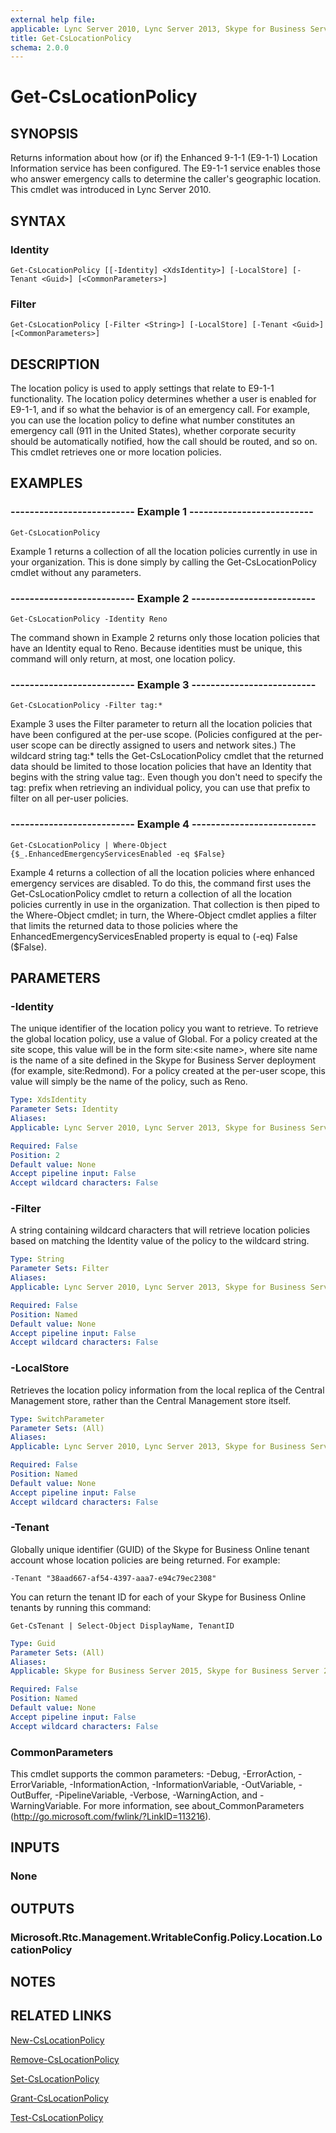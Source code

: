 ```yaml
---
external help file: 
applicable: Lync Server 2010, Lync Server 2013, Skype for Business Server 2015, Skype for Business Server 2019
title: Get-CsLocationPolicy
schema: 2.0.0
---
```


# Get-CsLocationPolicy

## SYNOPSIS
Returns information about how (or if) the Enhanced 9-1-1 (E9-1-1) Location Information service has been configured.
The E9-1-1 service enables those who answer emergency calls to determine the caller's geographic location.
This cmdlet was introduced in Lync Server 2010.


## SYNTAX

### Identity
```
Get-CsLocationPolicy [[-Identity] <XdsIdentity>] [-LocalStore] [-Tenant <Guid>] [<CommonParameters>]
```

### Filter
```
Get-CsLocationPolicy [-Filter <String>] [-LocalStore] [-Tenant <Guid>] [<CommonParameters>]
```

## DESCRIPTION
The location policy is used to apply settings that relate to E9-1-1 functionality.
The location policy determines whether a user is enabled for E9-1-1, and if so what the behavior is of an emergency call.
For example, you can use the location policy to define what number constitutes an emergency call (911 in the United States), whether corporate security should be automatically notified, how the call should be routed, and so on.
This cmdlet retrieves one or more location policies.


## EXAMPLES

### -------------------------- Example 1 --------------------------
```
Get-CsLocationPolicy
```

Example 1 returns a collection of all the location policies currently in use in your organization.
This is done simply by calling the Get-CsLocationPolicy cmdlet without any parameters.

### -------------------------- Example 2 --------------------------
```
Get-CsLocationPolicy -Identity Reno
```

The command shown in Example 2 returns only those location policies that have an Identity equal to Reno.
Because identities must be unique, this command will only return, at most, one location policy.

### -------------------------- Example 3 --------------------------
```
Get-CsLocationPolicy -Filter tag:*
```

Example 3 uses the Filter parameter to return all the location policies that have been configured at the per-use scope.
(Policies configured at the per-user scope can be directly assigned to users and network sites.) The wildcard string tag:* tells the Get-CsLocationPolicy cmdlet that the returned data should be limited to those location policies that have an Identity that begins with the string value tag:.
Even though you don't need to specify the tag: prefix when retrieving an individual policy, you can use that prefix to filter on all per-user policies.

### -------------------------- Example 4 --------------------------
```
Get-CsLocationPolicy | Where-Object {$_.EnhancedEmergencyServicesEnabled -eq $False}
```

Example 4 returns a collection of all the location policies where enhanced emergency services are disabled.
To do this, the command first uses the Get-CsLocationPolicy cmdlet to return a collection of all the location policies currently in use in the organization.
That collection is then piped to the Where-Object cmdlet; in turn, the Where-Object cmdlet applies a filter that limits the returned data to those policies where the EnhancedEmergencyServicesEnabled property is equal to (-eq) False ($False).


## PARAMETERS

### -Identity
The unique identifier of the location policy you want to retrieve.
To retrieve the global location policy, use a value of Global.
For a policy created at the site scope, this value will be in the form site:\<site name\>, where site name is the name of a site defined in the Skype for Business Server deployment (for example, site:Redmond).
For a policy created at the per-user scope, this value will simply be the name of the policy, such as Reno.

```yaml
Type: XdsIdentity
Parameter Sets: Identity
Aliases: 
Applicable: Lync Server 2010, Lync Server 2013, Skype for Business Server 2015, Skype for Business Server 2019

Required: False
Position: 2
Default value: None
Accept pipeline input: False
Accept wildcard characters: False
```

### -Filter
A string containing wildcard characters that will retrieve location policies based on matching the Identity value of the policy to the wildcard string.

```yaml
Type: String
Parameter Sets: Filter
Aliases: 
Applicable: Lync Server 2010, Lync Server 2013, Skype for Business Server 2015, Skype for Business Server 2019

Required: False
Position: Named
Default value: None
Accept pipeline input: False
Accept wildcard characters: False
```

### -LocalStore
Retrieves the location policy information from the local replica of the Central Management store, rather than the Central Management store itself.

```yaml
Type: SwitchParameter
Parameter Sets: (All)
Aliases: 
Applicable: Lync Server 2010, Lync Server 2013, Skype for Business Server 2015, Skype for Business Server 2019

Required: False
Position: Named
Default value: None
Accept pipeline input: False
Accept wildcard characters: False
```

### -Tenant
Globally unique identifier (GUID) of the Skype for Business Online tenant account whose location policies are being returned.
For example:

`-Tenant "38aad667-af54-4397-aaa7-e94c79ec2308"`

You can return the tenant ID for each of your Skype for Business Online tenants by running this command:

`Get-CsTenant | Select-Object DisplayName, TenantID`

```yaml
Type: Guid
Parameter Sets: (All)
Aliases: 
Applicable: Skype for Business Server 2015, Skype for Business Server 2019

Required: False
Position: Named
Default value: None
Accept pipeline input: False
Accept wildcard characters: False
```

### CommonParameters
This cmdlet supports the common parameters: -Debug, -ErrorAction, -ErrorVariable, -InformationAction, -InformationVariable, -OutVariable, -OutBuffer, -PipelineVariable, -Verbose, -WarningAction, and -WarningVariable. For more information, see about_CommonParameters (http://go.microsoft.com/fwlink/?LinkID=113216).


## INPUTS

### None


## OUTPUTS

### Microsoft.Rtc.Management.WritableConfig.Policy.Location.LocationPolicy


## NOTES


## RELATED LINKS

[New-CsLocationPolicy](New-CsLocationPolicy.md)

[Remove-CsLocationPolicy](Remove-CsLocationPolicy.md)

[Set-CsLocationPolicy](Set-CsLocationPolicy.md)

[Grant-CsLocationPolicy](Grant-CsLocationPolicy.md)

[Test-CsLocationPolicy](Test-CsLocationPolicy.md)

